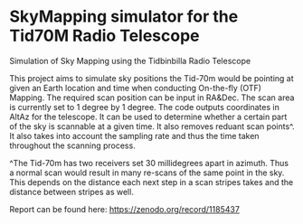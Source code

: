 # SkyMapping simulator for the Tid70M Radio Telescope

Simulation of Sky Mapping using the Tidbinbilla Radio Telescope

This project aims to simulate sky positions the Tid-70m would be pointing at given an Earth location and time when conducting On-the-fly (OTF) Mapping. The required scan position can be input in RA&Dec. The scan area is currently set to 1 degree by 1 degree. The code outputs coordinates in AltAz for the telescope. It can be used to determine whether a certain part of the sky is scannable at a given time. It also removes reduant scan points^. It also takes into account the sampling rate and thus the time taken throughout the scanning process.


^The Tid-70m has two receivers set 30 millidegrees apart in azimuth. Thus a normal scan would result in many re-scans of the same point in the sky. This depends on the distance each next step in a scan stripes takes and the distance between stripes as well.

Report can be found here:
https://zenodo.org/record/1185437
